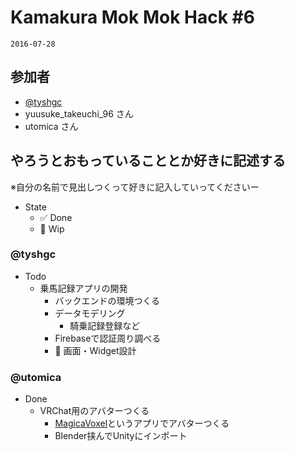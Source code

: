 # Kamakura Mok Mok Hack #6

`2016-07-28`

## 参加者

- [@tyshgc](http://twitter.com/tyshgc)
- yuusuke_takeuchi_96 さん
- utomica さん

## やろうとおもっていることとか好きに記述する
※自分の名前で見出しつくって好きに記入していってくださいー

- State
  - ✅ Done
  - 🚧 Wip

### @tyshgc

- Todo
  - 乗馬記録アプリの開発
    - バックエンドの環境つくる
    - データモデリング
      - 騎乗記録登録など
    - Firebaseで認証周り調べる
    - 🚧 画面・Widget設計
    
### @utomica
- Done
  - VRChat用のアバターつくる
    - [MagicaVoxel](https://ephtracy.github.io/)というアプリでアバターつくる
    - Blender挟んでUnityにインポート
